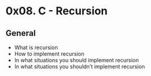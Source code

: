 # 0x08. C - Recursion

## General
* What is recursion
* How to implement recursion
* In what situations you should implement recursion
* In what situations you shouldn’t implement recursion

